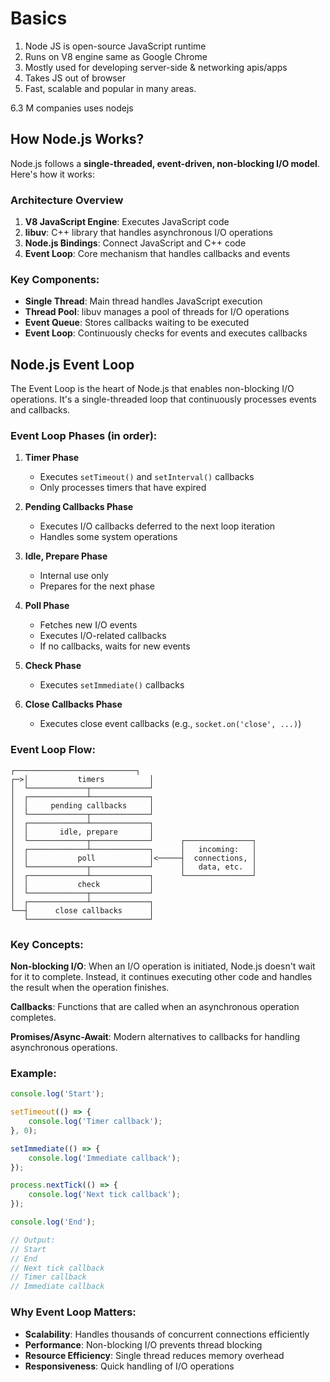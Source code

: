 # Basics 

1. Node JS is open-source JavaScript runtime
2. Runs on V8 engine same as Google Chrome
3. Mostly used for developing server-side & networking apis/apps
4. Takes JS out of browser
5. Fast, scalable and popular in many areas.

6.3 M companies uses nodejs

## How Node.js Works?

Node.js follows a **single-threaded, event-driven, non-blocking I/O model**. Here's how it works:

### Architecture Overview
1. **V8 JavaScript Engine**: Executes JavaScript code
2. **libuv**: C++ library that handles asynchronous I/O operations
3. **Node.js Bindings**: Connect JavaScript and C++ code
4. **Event Loop**: Core mechanism that handles callbacks and events

### Key Components:
- **Single Thread**: Main thread handles JavaScript execution
- **Thread Pool**: libuv manages a pool of threads for I/O operations
- **Event Queue**: Stores callbacks waiting to be executed
- **Event Loop**: Continuously checks for events and executes callbacks

## Node.js Event Loop

The Event Loop is the heart of Node.js that enables non-blocking I/O operations. It's a single-threaded loop that continuously processes events and callbacks.

### Event Loop Phases (in order):

1. **Timer Phase**
   - Executes `setTimeout()` and `setInterval()` callbacks
   - Only processes timers that have expired

2. **Pending Callbacks Phase**
   - Executes I/O callbacks deferred to the next loop iteration
   - Handles some system operations

3. **Idle, Prepare Phase**
   - Internal use only
   - Prepares for the next phase

4. **Poll Phase**
   - Fetches new I/O events
   - Executes I/O-related callbacks
   - If no callbacks, waits for new events

5. **Check Phase**
   - Executes `setImmediate()` callbacks

6. **Close Callbacks Phase**
   - Executes close event callbacks (e.g., `socket.on('close', ...)`)

### Event Loop Flow:
```
┌───────────────────────────┐
┌─>│           timers          │
│  └─────────────┬─────────────┘
│  ┌─────────────┴─────────────┐
│  │     pending callbacks     │
│  └─────────────┬─────────────┘
│  ┌─────────────┴─────────────┐
│  │       idle, prepare       │
│  └─────────────┬─────────────┘      ┌───────────────┐
│  ┌─────────────┴─────────────┐      │   incoming:   │
│  │           poll            │<─────┤  connections, │
│  └─────────────┬─────────────┘      │   data, etc.  │
│  ┌─────────────┴─────────────┐      └───────────────┘
│  │           check           │
│  └─────────────┬─────────────┘
│  ┌─────────────┴─────────────┐
└──┤      close callbacks      │
   └───────────────────────────┘
```

### Key Concepts:

**Non-blocking I/O**: When an I/O operation is initiated, Node.js doesn't wait for it to complete. Instead, it continues executing other code and handles the result when the operation finishes.

**Callbacks**: Functions that are called when an asynchronous operation completes.

**Promises/Async-Await**: Modern alternatives to callbacks for handling asynchronous operations.

### Example:
```javascript
console.log('Start');

setTimeout(() => {
    console.log('Timer callback');
}, 0);

setImmediate(() => {
    console.log('Immediate callback');
});

process.nextTick(() => {
    console.log('Next tick callback');
});

console.log('End');

// Output:
// Start
// End
// Next tick callback
// Timer callback
// Immediate callback
```

### Why Event Loop Matters:
- **Scalability**: Handles thousands of concurrent connections efficiently
- **Performance**: Non-blocking I/O prevents thread blocking
- **Resource Efficiency**: Single thread reduces memory overhead
- **Responsiveness**: Quick handling of I/O operations
